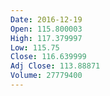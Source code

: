 ```yaml
---
Date: 2016-12-19
Open: 115.800003
High: 117.379997
Low: 115.75
Close: 116.639999
Adj Close: 113.88871
Volume: 27779400
---
```

